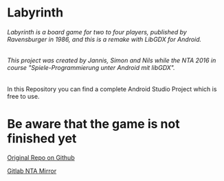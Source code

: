 # Labyrinth
###### Labyrinth is a board game for two to four players, published by Ravensburger in 1986, and this is a remake with LibGDX for Android.
###### This project was created by Jannis, Simon and Nils while the NTA 2016 in course "Spiele-Programmierung unter Android mit libGDX".
In this Repository you can find a complete Android Studio Project which is free to use.



# Be aware that the game is not finished yet

[Original Repo on Github](https://github.com/TheNoim/Labyrinth)

[Gitlab NTA Mirror](https://gitlab.com/niedersaechsische-talente-akademie/Labyrinth)